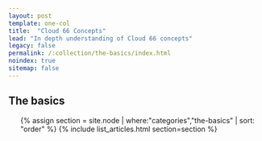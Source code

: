 ```yaml
---
layout: post
template: one-col
title:  "Cloud 66 Concepts"
lead: "In depth understanding of Cloud 66 concepts"
legacy: false
permalink: /:collection/the-basics/index.html
noindex: true
sitemap: false
---
```


<div class="Toc Toc--howto">
    <h2>The basics</h2>
    <ul>
    {% assign section = site.node | where:"categories","the-basics" | sort: "order" %}
    {% include list_articles.html section=section %}
    </ul>
</div><!--/.Toc-->
